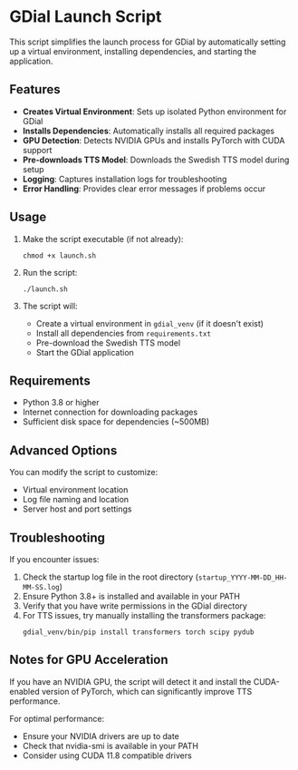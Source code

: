 # GDial Launch Script

This script simplifies the launch process for GDial by automatically setting up a virtual environment, installing dependencies, and starting the application.

## Features

- **Creates Virtual Environment**: Sets up isolated Python environment for GDial
- **Installs Dependencies**: Automatically installs all required packages
- **GPU Detection**: Detects NVIDIA GPUs and installs PyTorch with CUDA support
- **Pre-downloads TTS Model**: Downloads the Swedish TTS model during setup
- **Logging**: Captures installation logs for troubleshooting
- **Error Handling**: Provides clear error messages if problems occur

## Usage

1. Make the script executable (if not already):
   ```
   chmod +x launch.sh
   ```

2. Run the script:
   ```
   ./launch.sh
   ```

3. The script will:
   - Create a virtual environment in `gdial_venv` (if it doesn't exist)
   - Install all dependencies from `requirements.txt`
   - Pre-download the Swedish TTS model
   - Start the GDial application

## Requirements

- Python 3.8 or higher
- Internet connection for downloading packages
- Sufficient disk space for dependencies (~500MB)

## Advanced Options

You can modify the script to customize:

- Virtual environment location
- Log file naming and location
- Server host and port settings

## Troubleshooting

If you encounter issues:

1. Check the startup log file in the root directory (`startup_YYYY-MM-DD_HH-MM-SS.log`)
2. Ensure Python 3.8+ is installed and available in your PATH
3. Verify that you have write permissions in the GDial directory
4. For TTS issues, try manually installing the transformers package:
   ```
   gdial_venv/bin/pip install transformers torch scipy pydub
   ```

## Notes for GPU Acceleration

If you have an NVIDIA GPU, the script will detect it and install the CUDA-enabled version of PyTorch, which can significantly improve TTS performance.

For optimal performance:
- Ensure your NVIDIA drivers are up to date
- Check that nvidia-smi is available in your PATH
- Consider using CUDA 11.8 compatible drivers